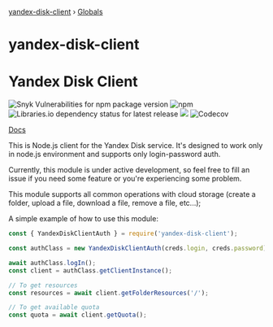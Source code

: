 [yandex-disk-client](README.md) › [Globals](globals.md)

# yandex-disk-client

# Yandex Disk Client 
![Snyk Vulnerabilities for npm package version](https://img.shields.io/snyk/vulnerabilities/npm/yandex-disk-client?style=for-the-badge)    ![npm](https://img.shields.io/npm/dm/yandex-disk-client?style=for-the-badge)       ![Libraries.io dependency status for latest release](https://img.shields.io/librariesio/release/npm/yandex-disk-client?style=for-the-badge)     ![](https://img.shields.io/npm/v/yandex-disk-client?style=for-the-badge)  ![Codecov](https://img.shields.io/codecov/c/github/pterko/yandex-disk-client?style=for-the-badge)

[Docs](https://github.com/Pterko/yandex-disk-client/blob/master/docs/modules/_index_.md)

This is Node.js client for the Yandex Disk service. It's designed to work only in node.js environment and supports only login-password auth.

Currently, this module is under active development, so feel free to fill an issue if you need some feature or you're experiencing some problem.

This module supports all common operations with cloud storage (create a folder, upload a file, download a file, remove a file, etc...);

A simple example of how to use this module: 
```javascript
const { YandexDiskClientAuth } = require('yandex-disk-client');

const authClass = new YandexDiskClientAuth(creds.login, creds.password);

await authClass.logIn();
const client = authClass.getClientInstance();

// To get resources
const resources = await client.getFolderResources('/');

// To get available quota
const quota = await client.getQuota();

```
